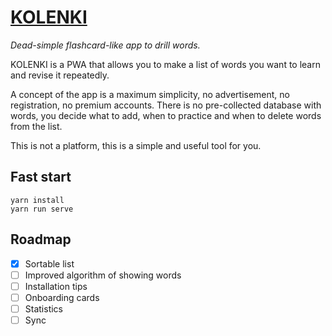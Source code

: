 # [KOLENKI](http://word-card-thing.netlify.com)
_Dead-simple flashcard-like app to drill words._


KOLENKI is a PWA that allows you to make a list of words you want to learn and revise it repeatedly.

A concept of the app is a maximum simplicity, no advertisement, no registration, no premium accounts.
There is no pre-collected database with words, you decide what to add, 
when to practice and when to delete words from the list.

This is not a platform, this is a simple and useful tool for you.

## Fast start
```
yarn install
yarn run serve
```

## Roadmap
- [x] Sortable list
- [ ] Improved algorithm of showing words
- [ ] Installation tips
- [ ] Onboarding cards
- [ ] Statistics
- [ ] Sync
